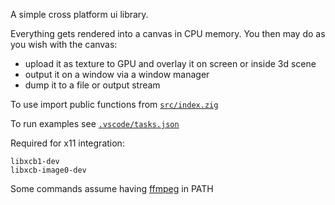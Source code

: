 A simple cross platform ui library. 

Everything gets rendered into a canvas in CPU memory. You then may do
as you wish with the canvas:
 - upload it as texture to GPU and overlay it on screen or inside 3d scene
 - output it on a window via a window manager
 - dump it to a file or output stream 

To use import public functions from [`src/index.zig`](src/index.zig)

To run examples see [`.vscode/tasks.json`](.vscode/tasks.json)

Required for x11 integration:

    libxcb1-dev
    libxcb-image0-dev

Some commands assume having [ffmpeg](https://ffmpeg.org/) in PATH